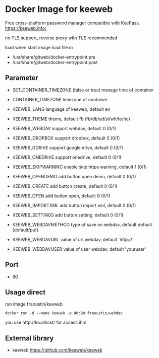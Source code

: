 # Docker Image for keeweb

Free cross-platform password manager compatible with KeePass. https://keeweb.info/

no TLS support, reverse proxy with TLS recommended

load when start image load file in

- /usr/share/gitweb/docker-entrypoint.pre
- /usr/share/gitweb/docker-entrypoint.post

## Parameter

- SET_CONTAINER_TIMEZONE (false or true) manage time of container
- CONTAINER_TIMEZONE timezone of container

- KEEWEB_LANG language of keeweb, default en
- KEEWEB_THEME theme, default fb (fb/db/sd/sl/wh/te/hc)
- KEEWEB_WEBDAV support webdav, default 0 (0/1)
- KEEWEB_DROPBOX support dropbox, default 0 (0/1)
- KEEWEB_GDRIVE support google drive, default 0 (0/1)
- KEEWEB_ONEDRIVE support onedrive, default 0 (0/1)
- KEEWEB_SKIPWARNING enable skip https warning, default 1 (0/1)
- KEEWEB_OPENDEMO add button open demo, default 0 (0/1)
- KEEWEB_CREATE add button create, default 0 (0/1)
- KEEWEB_OPEN add button open, default 0 (0/1)
- KEEWEB_IMPORTXML add button import xml, default 0 (0/1)
- KEEWEB_SETTINGS add button setting, default 0 (0/1)
- KEEWEB_WEBDAVMETHOD type of save on webdav, default default (default/put)
- KEEWEB_WEBDAVURL value of url webdav, default 'http://'
- KEEWEB_WEBDAVUSER value of user webdav, default 'youruser'

## Port

- 80 

## Usage direct

run image fraoustin/keeweb

    docker run -d --name keeweb -p 80:80 fraoustin/webdav

you use http://localhost/ for access ihm


## External library

- keeweb https://github.com/keeweb/keeweb


